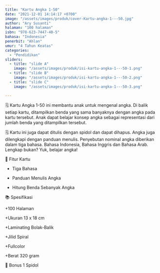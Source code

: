 ```yaml
---
title: "Kartu Angka 1-50"
date: "2021-12-01 14:14:17 +0700"
image: "/assets/images/produk/cover-Kartu-angka-1---50.jpg"
author: "Ary Susanti"
halaman: "100 halaman"
isbn: "978-623-7447-40-5"
bahasa: "Indonesia"
penerbit: "Ahlan"
umur: "4 Tahun Keatas"
categories: 
  - "Pendidikan"
sliders: 
  - title: "slide A"
    image: "/assets/images/produk/isi-kartu-angka-1---50-1.png"
  - title: "slide B"
    image: "/assets/images/produk/isi-kartu-angka-1---50-2.png"
  - title: "slide C"
    image: "/assets/images/produk/isi-kartu-angka-1---50-3.png"

---
```


🗒️ Kartu Angka 1-50 ini membantu anak untuk mengenal angka. Di balik setiap kartu, ditampilkan benda yang sama banyaknya dengan angka pada kartu tersebut. Anak dapat belajar konsep angka sebagai representasi dari jumlah benda yang ditampilkan tersebut. 

🗒️ Kartu ini juga dapat ditulis dengan spidol dan dapat dihapus. Angka juga dilengkapi dengan panduan menulis. Penyebutan nominal angka diberikan dalam tiga bahasa. Bahasa Indonesia, Bahasa Inggris dan Bahasa Arab. Lengkap bukan? Yuk, belajar angka!

📒 Fitur Kartu

- Tiga Bahasa

- Panduan Menulis Angka

- Hitung Benda Sebanyak Angka

📚 Spesifikasi

+100 Halaman

+Ukuran 13 x 18 cm

+Laminating Bolak-Balik

+Jilid Spiral

+Fullcolor

+Berat 320 gram



📌 Bonus 1 Spidol
